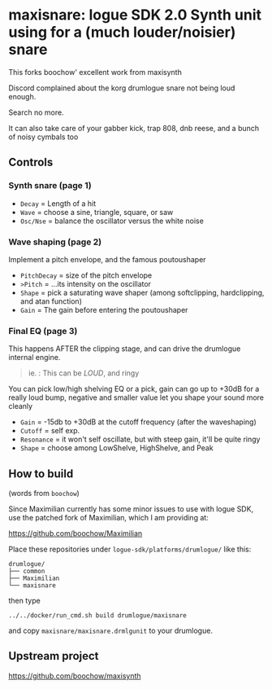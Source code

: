 # maxisnare: logue SDK 2.0 Synth unit using for a (much louder/noisier) snare

This forks boochow' excellent work from maxisynth

Discord complained about the korg drumlogue snare not being loud enough.

Search no more.

It can also take care of your gabber kick, trap 808, dnb reese, and a bunch of
noisy cymbals too

## Controls

### Synth snare (page 1)

- `Decay` = Length of a hit
- `Wave` = choose a sine, triangle, square, or saw
- `Osc/Nse` = balance the oscillator versus the white noise

### Wave shaping (page 2)

Implement a pitch envelope, and the famous poutoushaper

- `PitchDecay` = size of the pitch envelope
- `>Pitch` = ...its intensity on the oscillator
- `Shape` = pick a saturating wave shaper (among softclipping, hardclipping, and atan function)
- `Gain` = The gain before entering the poutoushaper

### Final EQ (page 3)

This happens AFTER the clipping stage, and can drive the drumlogue internal engine.

> ie. : This can be _LOUD_, and ringy

You can pick low/high shelving EQ or a pick, gain can go up to +30dB for a really loud
bump, negative and smaller value let you shape your sound more cleanly

- `Gain` = -15db to +30dB at the cutoff frequency (after the waveshaping)
- `Cutoff` = self exp.
- `Resonance` = it won't self oscillate, but with steep gain, it'll be quite ringy
- `Shape` = choose among LowShelve, HighShelve, and Peak

## How to build

(words from `boochow`)

Since Maximilian currently has some minor issues to use with logue SDK, use the patched fork of Maximilian, which I am providing at:

https://github.com/boochow/Maximilian

Place these repositories under `logue-sdk/platforms/drumlogue/` like this:

```
drumlogue/
├── common
├── Maximilian
└── maxisnare
```

then type

`../../docker/run_cmd.sh build drumlogue/maxisnare`

and copy `maxisnare/maxisnare.drmlgunit` to your drumlogue.

## Upstream project

<https://github.com/boochow/maxisynth>
